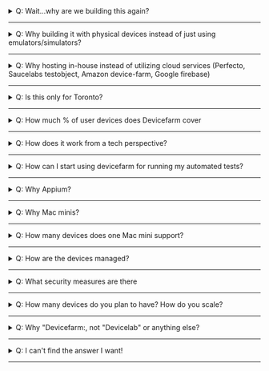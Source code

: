<details><summary>Q: Wait...why are we building this again?</summary><p> 

Check out the [Why](devicefarm.md#why) section

</p></details>

---

<details><summary>Q: Why building it with physical devices instead of just using emulators/simulators?</summary><p> 

Let's look at the following points

1. **Customers**: Do our customers use emulators or physical devices? We should test under real usage conditions which cannot always be provided by emulators and simulators. 
2. **Limitations**: Emulators are often inferior in performance because they need to mimic the hardware + software layer, making them slower to use than real devices. Simulators, while faster, as it only mimics the software layer, might behave different than what real devices do. Here's a complete [showdown][real vs simulator and emulator] of such debate.
3. **Inventory**: As a Telecom, we can easily access a lot of devices with data plans loaded, in fact we have 2 full drawers in TOR and VAN with testing devices, but they are not well known to team members, especially new team members. The tracking of those drawers is also poor, we often have devices missing as they are not properly logged. With Devicefarm, it(will) serves as a centralized inventory for teams to access the physical devices for testing purposes.
4. **Visual effects**: Having the real devices easily visible in the office, flashing and showing products built (by running automated tests), has higher visual impact to promote mobile testing than emulators and simulators running on one's computer. 
5. **It's just cooler** Don't you think?

</p></details>

---

<details><summary>Q: Why hosting in-house instead of utilizing cloud services (Perfecto, Saucelabs testobject, Amazon device-farm, Google firebase)</summary><p> 

1. Resources: As mentioned in the previous question, we are a telecom, we have good access to physical devices. (We already have lots of devices in both [Toronto](https://podio.com/teluscom/uet-8mxsl9/apps/device-shelf) and [Vancouver](https://docs.google.com/document/d/1imE-Q3JGlJBLPMDJ9Cx4quES7NVos2avCZNr73t15yQ) Why not take advantage of such by building on top of what we have?
2. Pricing, we cannot justify spending 300k per year on a hosted device lab just yet, without proving value and defining long-term scaling strategy.

</p></details>

---

<details><summary>Q: Is this only for Toronto?</summary><p>

It will be in both TOR and VAN.

We are currently piloting in TOR to promote the concept, gather feedback and make sure it provides value for teams. Once we have a good turnout, it will be much easier to obtain backing to establish devicefarm in Vancouver as well.

## Follow up Q

If it's currently only in TOR, how can VAN use it?

A: Aside from the manual use cases such as sync browsing and physically testing with the devices, all other functionalities can be performed remotely (e.g: web or native app automation). 

There's also a [live stream][nest stream] broadcasting the wall mount 24/7 (for access, join #devicefarm on Slack)

</p></details>

---

<details><summary>Q: How much % of user devices does Devicefarm cover</summary><p>

Currently(08/17) with the 14 devices, ~ 70% based on [Top 25 mobile devices card in DOMO][top 25 device]

</p></details>

---

<details><summary>Q: How does it work from a tech perspective?</summary><p>

Long story short: Mac minis power devices as Appium nodes, connects to a Selenium grid/server, which handles requests and delegate to nodes based on desired capabilities.

</p></details>

---

<details><summary>Q: How can I start using devicefarm for running my automated tests?</summary><p> 

For web automation, if you are using Nightwatch.js, or you are still on the Ruby/Cucumber automation stack that we had previously implemented(yes it's still supported), then you are in luck! You can point to the Selenium server dedicated for devicefarm in your Selenium config. Where is this Selenium server you ask? Checkout our [starter-kit:e2e devicefarm config](https://github.com/telus/telus-isomorphic-starter-kit/blob/master/e2e/nightwatch.devicefarm.conf.js#L42)!

</p></details>

---

<details><summary>Q: Why Appium?</summary><p> 

- Open source 
- Supports both iOS and Android native or hybrid
- Most popular in market = higher chance support
- Good [documentation](http://appium.io/slate/en/master/?javascript#)
- Easily integrated with Selenium, the concepts(such as desired capabilities) are easily understood by folks with Selenium experience, which most testers have

</p></details>

---

<details><summary>Q: Why Mac minis?</summary><p> 

- iOS automation needs macOS (the operating system that Macs runs)
- Mac minis are the cheapest among all Mac machines

</p></details>

---

<details><summary>Q: How many devices does one Mac mini support?</summary><p> 

Currently: 4

Reason being: Each mini has 4 USB slots, and we want to avoid using USB adapters to plug in more, which will introduce performance impact

FYI [Perfecto][perfecto] (who specializes in physical device testing) recommends 2 devices per server for performance optimization. We will start with 4 and gauge the performance as we go along.

</p></details>

---

<details><summary>Q: How are the devices managed?</summary><p> 

- Software layer: For a short-term strategy, we currently just use selenium grid's console, as well as some shell scripts to manage the devices.  For a long term strategy, a proper MDM (mobile device management) system [needs to be established](https://github.com/telus/farmville/issues/18).

- Hardware / infrastructure: Currently manually managed

</p></details>

---

<details><summary>Q: What security measures are there</summary><p> 

For hardware:

1. The devices are secured by leveraging [Shopguard's][shopguard] locking unit which is also used in TELUS stores, these units are connected to a central alarm so that if any of the devices is detached, or any of the cables is cut, the alarm will go off.
2. The Mac minis are secured inside a lockable area in the wall mount / fixture
3. We have a [Nestcam][nestcam] monitoring the wall fixture 24/7, with live streaming and video history capabilities.

For software:

1. The Selenium server will be accessed via API tokens (WIP) much like how Saucelab's API endpoint functions.

</p></details>

---

<details><summary>Q: How many devices do you plan to have? How do you scale?</summary><p> 

To start, we will have around 16-24 devices on the wall fixture (phase 1), once we prove out the value and identify the need, we can either 

1. Go to phase 2 to craft out the [device cabinet](https://drive.google.com/open?id=0B-bqF6r0I5YgVFIxR3RxYjNpZDBhejZBSXRjS09MWHZzcUJF), which will host around 50-60 devices. 
2. Seek out cloud services (Saucelabs's Testobject, Perfecto, Amazon devicefarm, Google firebase, etc) as a long term scaling strategy. As in-house hosting might not be maintainable or cost-effective.

</p></details>

---

<details><summary>Q: Why "Devicefarm:, not "Devicelab" or anything else?</summary><p> 

The rationale is that a farm can be "grown" or scaled up, whereas a lab is perceived as a confined space and a static image, a farm can be nurtured by the inspiration of its farmers (us all) where as a lab is more of a ... ok I can't BS any longer, it really doesn't matter so call it whatever you like.

</p></details>

---

<details><summary>Q: I can't find the answer I want!</summary><p> 

Ask in #devicefarm on Slack

</p></details>

---

[top 25 device]: https://telus.domo.com/page/1401343950/kpis/details/646456757

[shopguard]: http://shopguard.com/

[nestcam]: https://nest.com/ca/cameras/nest-cam-indoor/overview/

[nest stream]: https://video.nest.com/live/VujA91jdFd

[perfecto]: https://www.perfectomobile.com/

[real vs simulator and emulator]: https://www.guru99.com/real-device-vs-emulator-testing-ultimate-showdown.html
